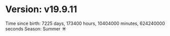 # Version: v19.9.11
Time since birth: 7225 days, 173400 hours, 10404000 minutes, 624240000 seconds
Season: Summer ☀️
